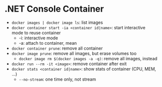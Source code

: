 # .NET Console Container

- `docker images | docker image ls`: list images
- `docker container start -ia <container id|name>`: start interactive mode to reuse container
  - -i: interactive mode
  - -a: attach to container, mean
- `docker container prune`: remove all container
- `docker image prune`: remove all images, but erase volumes too
  - `docker image rm $(docker images -a -q)`: remove all images, instead
- `docker run --rm -it <image>`: remove container after exit
- `docker stats <container id|name>`: show stats of container (CPU, MEM, ...)
  - `--no-stream`: one time only, not stream
